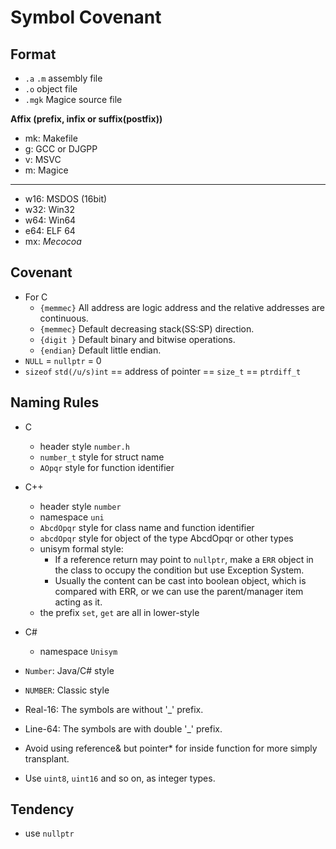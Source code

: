 # Symbol Covenant



## Format

- `.a` `.m` assembly file
- `.o` object file
- `.mgk` Magice source file

**Affix (prefix, infix or suffix(postfix))** 

- mk: Makefile
- g: GCC or DJGPP
- v: MSVC
- m: Magice



---



- w16: MSDOS (16bit)
- w32: Win32
- w64: Win64
- e64: ELF 64
- mx: *Mecocoa* 



## Covenant

- For C
    - `{memmec}` All address are logic address and the relative addresses are continuous.
    - `{memmec}` Default decreasing stack(SS:SP) direction.
    - `{digit }` Default binary and bitwise operations.
    - `{endian}` Default little endian.
- `NULL` = `nullptr` = 0
- `sizeof` `std(/u/s)int` == address of pointer == `size_t` == `ptrdiff_t` 



## Naming Rules

- C
    - header style `number.h` 
    - `number_t`  style for struct name
    - `AOpqr` style for  function identifier
- C++ 
    - header style `number` 
    - namespace `uni` 
    - `AbcdOpqr` style for class name and function identifier
    - `abcdOpqr` style for object of the type AbcdOpqr or other types
    - unisym formal style:
        - If a reference return may point to `nullptr`, make a `ERR` object in the class to occupy the condition but use Exception System. 
        - Usually the content can be cast into boolean object, which is compared with ERR, or we can use the parent/manager item acting as it.
    - the prefix `set`, `get` are all in lower-style
- C#
    - namespace `Unisym` 

- `Number`: Java/C# style
- `NUMBER`: Classic style



- Real-16: The symbols are without '_' prefix.
- Line-64: The symbols are with double '_' prefix.
- Avoid using reference& but pointer* for inside function for more simply transplant.
- Use `uint8`, `uint16` and so on, as integer types.

## Tendency

- use `nullptr` 
